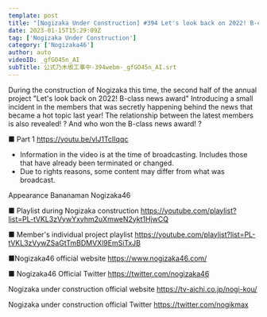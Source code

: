 ```yaml
---
template: post
title: "[Nogizaka Under Construction] #394 Let's look back on 2022! B-class news award"
date: 2023-01-15T15:29:09Z
tag: ['Nogizaka Under Construction']
category: ['Nogizaka46']
author: auto 
videoID: _gfGO45n_AI
subTitle: 公式乃木坂工事中-394webm-_gfGO45n_AI.srt
---
```

During the construction of Nogizaka this time, the second half of the annual project "Let's look back on 2022! B-class news award"
Introducing a small incident in the members that was secretly happening behind the news that became a hot topic last year! The relationship between the latest members is also revealed! ?
And who won the B-class news award! ?

■ Part 1
https://youtu.be/vlJ1TcIIqqc

* Information in the video is at the time of broadcasting. Includes those that have already been terminated or changed.
* Due to rights reasons, some content may differ from what was broadcast.

Appearance
Bananaman Nogizaka46

■ Playlist during Nogizaka construction
https://youtube.com/playlist?list=PL-tVKL3zVywYxyhm2uXmweN2ykt1HjwCQ

■ Member's individual project playlist
https://youtube.com/playlist?list=PL-tVKL3zVywZSaGtTmBDMVXl9EmSiTxJB

■Nogizaka46 official website
https://www.nogizaka46.com/

■ Nogizaka46 Official Twitter
https://twitter.com/nogizaka46

Nogizaka under construction official website
https://tv-aichi.co.jp/nogi-kou/

Nogizaka under construction official Twitter
https://twitter.com/nogikmax
